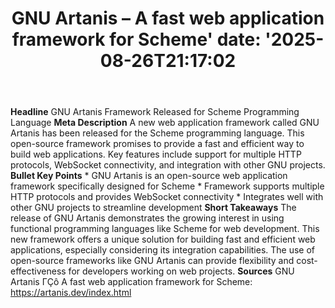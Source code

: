 ﻿---
title: "GNU Artanis – A fast web application framework for Scheme'
date: '2025-08-26T21:17:02"
category: "Markets"
summary: ""
slug: "gnu artanis  a fast web application framework for scheme"
source_urls:
  - "https://artanis.dev/index.html"
seo:
  title: "GNU Artanis – A fast web application framework for Scheme | Hash n Hedge'
  description: '"
  keywords: ["news", "markets", "brief"]
---
**Headline** GNU Artanis Framework Released for Scheme Programming Language  **Meta Description** A new web application framework called GNU Artanis has been released for the Scheme programming language. This open-source framework promises to provide a fast and efficient way to build web applications. Key features include support for multiple HTTP protocols, WebSocket connectivity, and integration with other GNU projects.  **Bullet Key Points**  * GNU Artanis is an open-source web application framework specifically designed for Scheme * Framework supports multiple HTTP protocols and provides WebSocket connectivity * Integrates well with other GNU projects to streamline development  **Short Takeaways**  The release of GNU Artanis demonstrates the growing interest in using functional programming languages like Scheme for web development. This new framework offers a unique solution for building fast and efficient web applications, especially considering its integration capabilities.  The use of open-source frameworks like GNU Artanis can provide flexibility and cost-effectiveness for developers working on web projects.  **Sources** GNU Artanis ΓÇô A fast web application framework for Scheme: https://artanis.dev/index.html 
